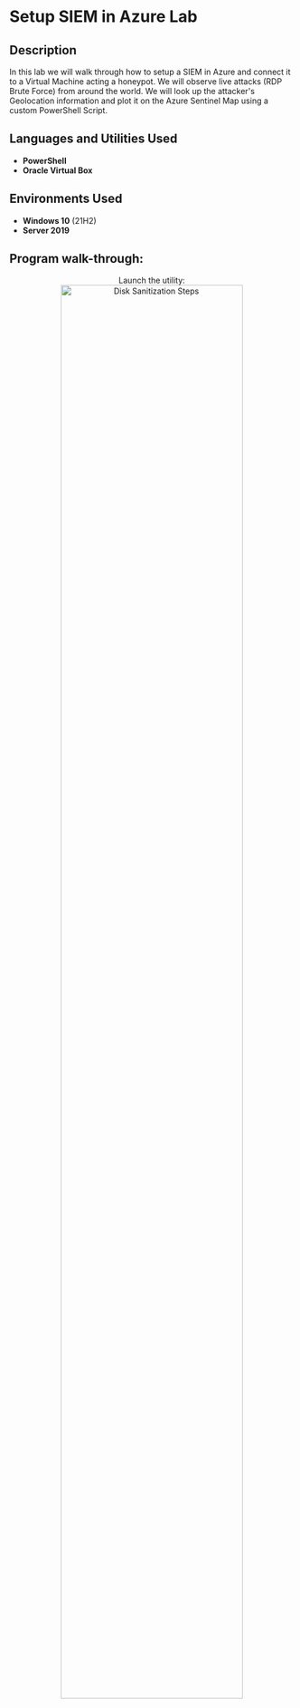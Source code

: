 <h1>Setup SIEM in Azure Lab</h1>

<h2>Description</h2>
In this lab we will walk through how to setup a SIEM in Azure and connect it to a Virtual Machine acting a honeypot. We will observe live attacks (RDP Brute Force) from around the world. We will look up the attacker's Geolocation information and plot it on the Azure Sentinel Map using a custom PowerShell Script.
<br />


<h2>Languages and Utilities Used</h2>

- <b>PowerShell</b> 
- <b>Oracle Virtual Box</b>

<h2>Environments Used </h2>

- <b>Windows 10</b> (21H2)
- <b>Server 2019</b>

<h2>Program walk-through:</h2>

<p align="center">
Launch the utility: <br/>
<img src="https://i.imgur.com/62TgaWL.png" height="80%" width="80%" alt="Disk Sanitization Steps"/>
<br />
<br />


<!--
 ```diff
- text in red
+ text in green
! text in orange
# text in gray
@@ text in purple (and bold)@@
```
--!>
